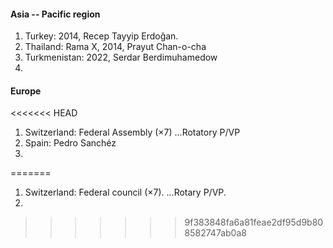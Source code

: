 #### Asia -- Pacific region

1. Turkey: 2014, Recep Tayyip Erdoğan.
2. Thailand: Rama X, 2014, Prayut Chan-o-cha
3. Turkmenistan: 2022, Serdar Berdimuhamedow
4. 

#### Europe

<<<<<<< HEAD
1. Switzerland: Federal Assembly (×7) ...Rotatory P/VP
2. Spain: Pedro Sanchéz
3. 
=======
1. Switzerland: Federal council (×7).  ...Rotary P/VP.
2. 
>>>>>>> 9f383848fa6a81feae2df95d9b808582747ab0a8
